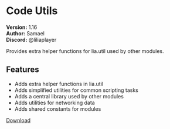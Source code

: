 # Code Utils

**Version:** 1.16  
**Author:** Samael  
**Discord:** @liliaplayer  

Provides extra helper functions for lia.util used by other modules.

## Features

- Adds extra helper functions in lia.util
- Adds simplified utilities for common scripting tasks
- Adds a central library used by other modules
- Adds utilities for networking data
- Adds shared constants for modules

[Download](https://github.com/LiliaFramework/Modules/raw/refs/heads/gh-pages/utilities.zip)
